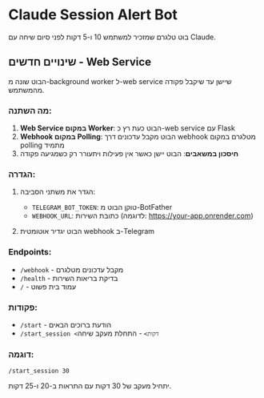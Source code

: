 # Claude Session Alert Bot

בוט טלגרם שמזכיר למשתמש 10 ו-5 דקות לפני סיום שיחה עם Claude.

## שינויים חדשים - Web Service

הבוט שונה מ-background worker ל-web service שיישן עד שיקבל פקודה מהמשתמש.

### מה השתנה:

1. **Web Service במקום Worker**: הבוט כעת רץ כ-web service עם Flask
2. **Webhook במקום Polling**: הבוט מקבל עדכונים דרך webhook מטלגרם במקום polling מתמיד
3. **חיסכון במשאבים**: הבוט יישן כאשר אין פעילות ויתעורר רק כשמגיעה פקודה

### הגדרה:

1. הגדר את משתני הסביבה:
   - `TELEGRAM_BOT_TOKEN`: טוקן הבוט מ-BotFather
   - `WEBHOOK_URL`: כתובת השירות (לדוגמה: https://your-app.onrender.com)

2. הבוט יגדיר אוטומטית webhook ב-Telegram

### Endpoints:

- `/webhook` - מקבל עדכונים מטלגרם
- `/health` - בדיקת בריאות השירות
- `/` - עמוד בית פשוט

### פקודות:

- `/start` - הודעת ברוכים הבאים
- `/start_session <דקות>` - התחלת מעקב שיחה

### דוגמה:
```
/start_session 30
```
יתחיל מעקב של 30 דקות עם התראות ב-20 ו-25 דקות.